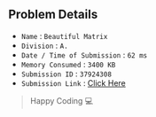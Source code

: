 ## Problem Details 
 
- `Name`                      : `Beautiful Matrix`
- `Division`                  : `A.`
- `Date / Time of Submission` : `62 ms`
- `Memory Consumed`           : `3400 KB`
- `Submission ID`             : `37924308`
- `Submission Link`           : [Click Here](http://codeforces.com/contest/263/submission/37924308)

> Happy Coding   :computer: